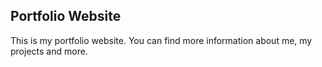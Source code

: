 ## Portfolio Website

This is my portfolio website. You can find more information about me, my projects and more.
